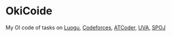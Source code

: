 # OkiCoide
My OI code of tasks on [Luogu](https://www.luogu.com.cn), [Codeforces](https://www.codeforces.com), [ATCoder](https://www.atcoder.jp), [UVA](https://onlinejudge.org/), [SPOJ](https://www.spoj.com/)
